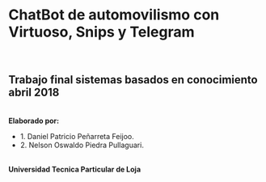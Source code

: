 <h1>ChatBot de automovilismo con Virtuoso, Snips y Telegram</h1>
</br>
<h2>Trabajo final sistemas basados en conocimiento abril 2018</h2>
</br>
<b>Elaborado por:</b> </br>
<ul>
	<li>1. Daniel Patricio Peñarreta Feijoo.</li>
	<li>2. Nelson Oswaldo Piedra Pullaguari.</li>
</ul>
</br>
<b>Universidad Tecnica Particular de Loja</b>
</br>